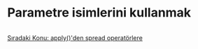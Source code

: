 # Parametre isimlerini kullanmak

```js

```

<a href="https://omergulcicek.github.io/es6/es6-temel-ozellikleri/applyden-spread-operatorlere">Sıradaki Konu: apply()'den spread operatörlere</a>

